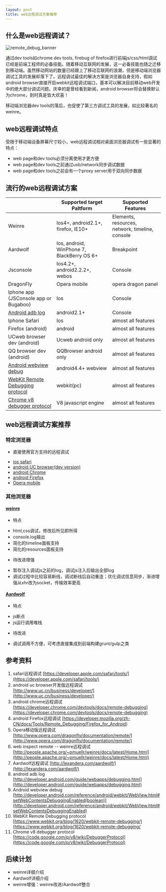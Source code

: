 ```yaml
---
layout: post
title: web远程调试方案推荐
---
```


## 什么是web远程调试？

![remote_debug_banner](http://img2.tbcdn.cn/L1/461/1/c13240faf3a4b929d6df74f5b274e9249ae70397)

通过dev tools如chrome dev tools, firebug of firefox进行前端js/css/html调试已经是前端工程师的必备技能。随着移动互联网的发展，这一必备技能也随之迁移到移动端。虽然移动网站的数量已经跟上了移动互联网的浪潮，但是移动端浏览器调试工具的发展却落下了。远程调试最佳的解决方案是浏览器自身支持，假如android browser直接开启webkit远程调试端口，基本可以解决目前移动web开发中的绝大部分调试问题。庆幸的是曾经看到新闻，android browser将会替换默认为chrome，到时真是皆大欢喜！

移动端浏览器dev tools的落后，也促使了第三方调试工具的发展，如比较著名的weinre。

## web远程调试特点
受限于移动端设备屏幕尺寸较小，web远程调试相对桌面浏览器调试有一些显著的特点：

* web page和dev tools必须分离使用才更方便
* web page和dev tools之前通过usb/network同步调试数据
* web page和dev tools之前会有一个proxy server用于双向同步数据

## 流行的web远程调试方案
|   |   Supported target Paltform   |   Supported Features    |
|   ------  |   ------  |   ------  |
|   Weinre  |   Ios4+, android2.1+, firefox, IE10+    |   Elements, resources, network, timeline, console   |
|   Aardwolf    |   Ios, android, WinPhone 7, BlackBerry OS 6+  |   Breakpoint  |
|   Jsconsole   |   Ios4.2+, android2.2.2+, webos   |   Console |
|   DragonFly    |   Opera mobile    |   opera dragon panel |
|   Iphone app (JSConsole app or Bugaboo)    |   Ios    |   Console |
|   [Android adb log](http://developer.android.com/guide/webapps/debugging.html)   |   android2.1+    |   Console |
|   Iphone Safari    |   Ios    |   almost all features |
|   Firefox (android)    |   android    |   almost all features   |
|   UCweb browser dev (android)    |   Ucweb android only    |   almost all features   |
|   QQ browser dev (android)    |   QQBrowser android only    |   almost all features   |
|   [Android webview debug](http://developer.android.com/reference/android/webkit/WebView.html#setWebContentsDebuggingEnabled(boolean))    |   android4.4+ webview    |   almost all features    |
|   [WebKit Remote Debugging protocol](https://www.webkit.org/blog/1620/webkit-remote-debugging/)    |   webkit(pc)    |   almost all features    |
|   [Chrome v8 debugger protocol](https://code.google.com/p/v8/wiki/DebuggerProtocol)    |   V8 javascript engine    |   almost all features   |

## web远程调试方案推荐

### 特定浏览器
* 直接使用官方支持的远程调试
 - [ios safari](https://developer.apple.com/safari/tools/)
 - [android UC browser(dev version)](http://www.uc.cn/business/developer/)
 - [android Chrome](https://developer.chrome.com/devtools/docs/remote-debugging)
 - [android Firefox](https://developer.mozilla.org/zh-CN/docs/Tools/Remote_Debugging/Firefox_for_Android)
 - [Opera mobile](http://www.opera.com/dragonfly/documentation/remote/)

### 其他浏览器

#### [weinre](http://people.apache.org/~pmuellr/weinre/docs/latest/Home.html)
* 特点
 - html,css调试，修改后所见即所得
 - console.log输出
 - 简化的timeline面板支持
 - 简化的resources面板支持
* 待改进增强
 - 暂存注入调试js之前的log，调试js注入后输出全部log
 - 调试过程中比较容易断线，调试断线后自动重连；优化调试信息同步，渐进增强从xhr改为socket，传输效率更高

#### [Aardwolf](http://lexandera.com/aardwolf/)
* 特点
 - js断点
 - js运行调用堆栈
* 待改进
 - 调试调用不方便，可考虑直接集成到前端构建grunt/gulp之类

## 参考资料
1. safari远程调试 [https://developer.apple.com/safari/tools/](https://developer.apple.com/safari/tools/)
2. android uc browser开发版远程调试 [http://www.uc.cn/business/developer/](http://www.uc.cn/business/developer/)
3. android chrome远程调试 [https://developer.chrome.com/devtools/docs/remote-debugging](https://developer.chrome.com/devtools/docs/remote-debugging)
4. android Firefox远程调试 [https://developer.mozilla.org/zh-CN/docs/Tools/Remote_Debugging/Firefox_for_Android)
5. Opera移动版远程调试 [http://www.opera.com/dragonfly/documentation/remote/](http://www.opera.com/dragonfly/documentation/remote/)
6. web inspect remote -- weinre远程调试 [http://people.apache.org/~pmuellr/weinre/docs/latest/Home.html](http://people.apache.org/~pmuellr/weinre/docs/latest/Home.html)
7. Aardwolf远程调试 [http://lexandera.com/aardwolf/](http://lexandera.com/aardwolf/)
8. android adb log [http://developer.android.com/guide/webapps/debugging.html](http://developer.android.com/guide/webapps/debugging.html)
9. Android webview debug [http://developer.android.com/reference/android/webkit/WebView.html#setWebContentsDebuggingEnabled(boolean)](http://developer.android.com/reference/android/webkit/WebView.html#setWebContentsDebuggingEnabled)
10. WebKit Remote Debugging protocol [https://www.webkit.org/blog/1620/webkit-remote-debugging/](https://www.webkit.org/blog/1620/webkit-remote-debugging/
11. Chrome v8 debugger protocol [https://code.google.com/p/v8/wiki/DebuggerProtocol](https://code.google.com/p/v8/wiki/DebuggerProtocol)

## 后续计划
* weinre详细介绍
* Aardwolf详细介绍
* weinre增强：weinre改进/Aardwolf整合